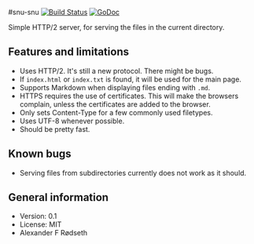 #snu-snu [![Build Status](https://travis-ci.org/xyproto/snu-snu.svg?branch=master)](https://travis-ci.org/xyproto/snu-snu) [![GoDoc](https://godoc.org/github.com/xyproto/snu-snu?status.svg)](http://godoc.org/github.com/xyproto/snu-snu)

Simple HTTP/2 server, for serving the files in the current directory.


Features and limitations
------------------------

* Uses HTTP/2. It's still a new protocol. There might be bugs.
* If `index.html` or `index.txt` is found, it will be used for the main page.
* Supports Markdown when displaying files ending with `.md`.
* HTTPS requires the use of certificates. This will make the browsers complain, unless the certificates are added to the browser.
* Only sets Content-Type for a few commonly used filetypes.
* Uses UTF-8 whenever possible.
* Should be pretty fast.

Known bugs
----------

* Serving files from subdirectories currently does not work as it should.

General information
-------------------

* Version: 0.1
* License: MIT
* Alexander F Rødseth

